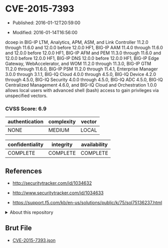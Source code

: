 # CVE-2015-7393

- Published: 2016-01-12T20:59:00

- Modified: 2016-01-14T16:56:00

dcoep in BIG-IP LTM, Analytics, APM, ASM, and Link Controller 11.2.0 through 11.6.0 and 12.0.0 before 12.0.0 HF1, BIG-IP AAM 11.4.0 through 11.6.0 and 12.0.0 before 12.0.0 HF1, BIG-IP AFM and PEM 11.3.0 through 11.6.0 and 12.0.0 before 12.0.0 HF1, BIG-IP DNS 12.0.0 before 12.0.0 HF1, BIG-IP Edge Gateway, WebAccelerator, and WOM 11.2.0 through 11.3.0, BIG-IP GTM 11.2.0 through 11.6.0, BIG-IP PSM 11.2.0 through 11.4.1, Enterprise Manager 3.0.0 through 3.1.1, BIG-IQ Cloud 4.0.0 through 4.5.0, BIG-IQ Device 4.2.0 through 4.5.0, BIG-IQ Security 4.0.0 through 4.5.0, BIG-IQ ADC 4.5.0, BIG-IQ Centralized Management 4.6.0, and BIG-IQ Cloud and Orchestration 1.0.0 allows local users with advanced shell (bash) access to gain privileges via unspecified vectors.

### CVSS Score: **6.9**

| authentication | complexity | vector |
| --- | --- | --- |
| NONE | MEDIUM | LOCAL |

| confidentiality | integrity | availability |
| --- | --- | --- |
| COMPLETE | COMPLETE | COMPLETE |

## References

* http://securitytracker.com/id/1034632

* http://www.securitytracker.com/id/1034633

* https://support.f5.com/kb/en-us/solutions/public/k/75/sol75136237.html

<details>
<summary>About this repository</summary> 

  This repository is part of the project [Live Hack CVE](https://github.com/Live-Hack-CVE). Main website can be found [www.live-hack.org](https://www.live-hack.org) 
  
  Made by [Sn0wAlice](https://github.com/Sn0wAlice) for the people that care about security and need to have a feed of the latest CVEs. Hope you enjoy it, don't forget to star the repo and follow me on [Twitter](https://twitter.com/Sn0wAlice) and [Github](https://github.com/Sn0wAlice). And that is my [personnal website](https://www.alice-snow.me/)

  - [Home Page](https://github.com/Live-Hack-CVE)
  - [Framework](https://github.com/Live-Hack-CVE/cve-framework)
  - [CVE database](https://github.com/Live-Hack-CVE/full_database)
  - [Changelog](https://github.com/Live-Hack-CVE/Changelog)
</details>

## Brut File

* [CVE-2015-7393.json](https://raw.githubusercontent.com/Live-Hack-CVE/full_database/main/cves/2015/CVE-2015-7393.json)

